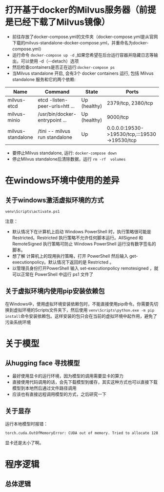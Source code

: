 # 打开基于docker的Milvus服务器（前提是已经下载了Milvus镜像）

- 前往存放了docker-compose.yml的文件夹（docker-compose.yml是从官网下载的milvus-standalone-docker-compose.yml，并重命名为docker-compose.yml）
- 运行命令 `docker-compose up -d` ,如果您希望在后台运行容器并隐藏日志等输出，可以使用 -d（--detach）选项
- 然后检查containers是否正在运行:`docker-compose ps`
- 当Milvus standalone 开启, 会有3个 docker containers 运行, 包括 Milvus standalone 服务和它的两个依赖:

| Name              | Command                        | State        | Ports                                        |
| ----------------- | ------------------------------ | ------------ | -------------------------------------------- |
| milvus-etcd       | etcd -listen-peer-urls=htt ... | Up (healthy) | 2379/tcp, 2380/tcp                           |
| milvus-minio      | /usr/bin/docker-entrypoint ... | Up (healthy) | 9000/tcp                                     |
| milvus-standalone | /tini -- milvus run standalone | Up           | 0.0.0.0:19530->19530/tcp,:::19530->19530/tcp |

- 要停止Milvus standalone, 运行: `docker-compose down`
- 停止Milvus standalone后清除数据，运行 `rm -rf  volumes`

# 在windows环境中使用的差异

## 关于windows激活虚拟环境的方式

`venv\Scripts\activate.ps1`

注意：

- 默认情况下在计算机上启动 Windows PowerShell 时，执行策略很可能是 Restricted。Restricted 执行策略不允许任何脚本运行。AllSigned 和 RemoteSigned 执行策略可防止 Windows PowerShell 运行没有数字签名的脚本。
- 想了解 计算机上的现用执行策略，打开 PowerShell 然后输入 get-executionpolicy。默认情况下返回的是 Restricted 。
- 以管理员身份打开PowerShell 输入 set-executionpolicy remotesigned ，就可以正常在 PowerShell 中运行 ps1 文件了

## 关于虚拟环境内使用pip安装依赖包

在Windows中，使用虚拟环境安装依赖包时，不能直接使用pip命令。你需要先切换到虚拟环境的Scripts文件夹下，然后使用 `venv\Scripts\python.exe -m pip install`命令安装依赖包。这样安装的包只会在当前的虚拟环境中起作用，避免了污染系统环境

# 关于模型

## 从hugging face 寻找模型

- 最好使用显卡的运行环境，因为模型的调用需要显卡的算力
- 直接使用代码调用的话，会先下载模型到缓存，其实这种方式也可以直接下载模型到本地然后通过文件路径调用
- 应该也有直接远程调用模型的方式，之后研究一下

## 关于显存

运行本地模型时报错：

```bash
torch.cuda.OutOfMemoryError: CUDA out of memory. Tried to allocate 128.00 MiB (GPU 0; 6.00 GiB total capacity; 5.25 GiB already allocated; 0 bytes free; 5.25 GiB reserved in total by PyTorch) If reserved memory is >> allocated memory try setting max_split_size_mb to avoid fragmentation.  See documentation for Memory Management and PYTORCH_CUDA_ALLOC_CONF
```

显卡还是太小了啊。



# 程序逻辑

## 总体逻辑
